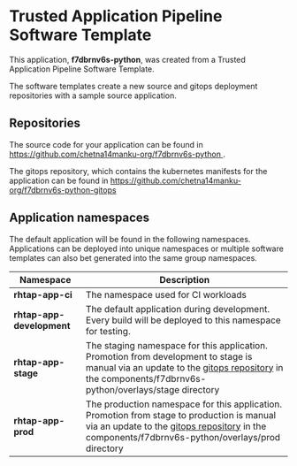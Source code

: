 # Trusted Application Pipeline Software Template

This application, **f7dbrnv6s-python**, was created from a Trusted Application Pipeline Software Template.

The software templates create a new source and gitops deployment repositories with a sample source application. 

## Repositories

The source code for your application can be found in [https://github.com/chetna14manku-org/f7dbrnv6s-python ](https://github.com/chetna14manku-org/f7dbrnv6s-python ).
 
The gitops repository, which contains the kubernetes manifests for the application can be found in 
[https://github.com/chetna14manku-org/f7dbrnv6s-python-gitops ](https://github.com/chetna14manku-org/f7dbrnv6s-python-gitops ) 

## Application namespaces 

The default application will be found in the following namespaces. Applications can be deployed into unique namespaces or multiple software templates can also bet generated into the same group namespaces.  

|  Namespace   |  Description   |  
| -------- | -------- |
| **rhtap-app-ci** | The namespace used for CI workloads |
| **rhtap-app-development** | The default application during development. Every build will be deployed to this namespace for testing. |
| **rhtap-app-stage** | The staging namespace for this application. Promotion from development to stage is manual via an update to the [gitops repository](https://github.com/chetna14manku-org/f7dbrnv6s-python-gitops ) in the components/f7dbrnv6s-python/overlays/stage directory |
| **rhtap-app-prod** | The production namespace for this application. Promotion from stage to production is manual via an update to the [gitops repository](https://github.com/chetna14manku-org/f7dbrnv6s-python-gitops ) in the components/f7dbrnv6s-python/overlays/prod directory |